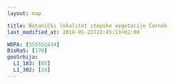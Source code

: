 ```yaml
---
layout: map

title: Botanički lokalitet stepske vegetacije Čarnok
last_modified_at: 2018-05-21T22:45:13+02:00

WDPA: [555552434]
BioRaS: [170]
geoSrbija:
  L1_183: [85]
  L1_302: [24]
---
```

